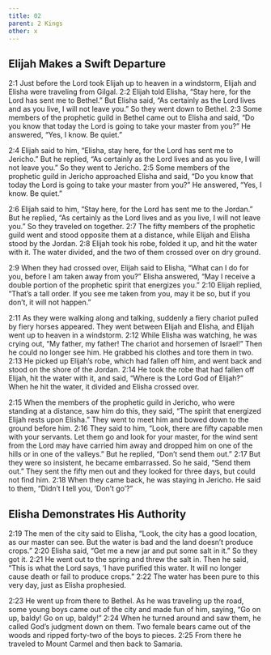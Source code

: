 ```yaml
---
title: 02
parent: 2 Kings
other: x
---
```


## Elijah Makes a Swift Departure

<a name="2:1">2:1</a> Just before the Lord took Elijah up to heaven in a windstorm, Elijah and Elisha were traveling from Gilgal. <a name="2:2">2:2</a> Elijah told Elisha, “Stay here, for the Lord has sent me to Bethel.” But Elisha said, “As certainly as the Lord lives and as you live, I will not leave you.” So they went down to Bethel. <a name="2:3">2:3</a> Some members of the prophetic guild in Bethel came out to Elisha and said, “Do you know that today the Lord is going to take your master from you?” He answered, “Yes, I know. Be quiet.”

<a name="2:4">2:4</a> Elijah said to him, “Elisha, stay here, for the Lord has sent me to Jericho.” But he replied, “As certainly as the Lord lives and as you live, I will not leave you.” So they went to Jericho. <a name="2:5">2:5</a> Some members of the prophetic guild in Jericho approached Elisha and said, “Do you know that today the Lord is going to take your master from you?” He answered, “Yes, I know. Be quiet.”

<a name="2:6">2:6</a> Elijah said to him, “Stay here, for the Lord has sent me to the Jordan.” But he replied, “As certainly as the Lord lives and as you live, I will not leave you.” So they traveled on together. <a name="2:7">2:7</a> The fifty members of the prophetic guild went and stood opposite them at a distance, while Elijah and Elisha stood by the Jordan. <a name="2:8">2:8</a> Elijah took his robe, folded it up, and hit the water with it. The water divided, and the two of them crossed over on dry ground.

<a name="2:9">2:9</a> When they had crossed over, Elijah said to Elisha, “What can I do for you, before I am taken away from you?” Elisha answered, “May I receive a double portion of the prophetic spirit that energizes you.” <a name="2:10">2:10</a> Elijah replied, “That’s a tall order. If you see me taken from you, may it be so, but if you don’t, it will not happen.”

<a name="2:11">2:11</a> As they were walking along and talking, suddenly a fiery chariot pulled by fiery horses appeared. They went between Elijah and Elisha, and Elijah went up to heaven in a windstorm. <a name="2:12">2:12</a> While Elisha was watching, he was crying out, “My father, my father! The chariot and horsemen of Israel!” Then he could no longer see him. He grabbed his clothes and tore them in two. <a name="2:13">2:13</a> He picked up Elijah’s robe, which had fallen off him, and went back and stood on the shore of the Jordan. <a name="2:14">2:14</a> He took the robe that had fallen off Elijah, hit the water with it, and said, “Where is the Lord God of Elijah?” When he hit the water, it divided and Elisha crossed over.

<a name="2:15">2:15</a> When the members of the prophetic guild in Jericho, who were standing at a distance, saw him do this, they said, “The spirit that energized Elijah rests upon Elisha.” They went to meet him and bowed down to the ground before him. <a name="2:16">2:16</a> They said to him, “Look, there are fifty capable men with your servants. Let them go and look for your master, for the wind sent from the Lord may have carried him away and dropped him on one of the hills or in one of the valleys.” But he replied, “Don’t send them out.” <a name="2:17">2:17</a> But they were so insistent, he became embarrassed. So he said, “Send them out.” They sent the fifty men out and they looked for three days, but could not find him. <a name="2:18">2:18</a> When they came back, he was staying in Jericho. He said to them, “Didn’t I tell you, ‘Don’t go’?”

## Elisha Demonstrates His Authority

<a name="2:19">2:19</a> The men of the city said to Elisha, “Look, the city has a good location, as our master can see. But the water is bad and the land doesn’t produce crops.” <a name="2:20">2:20</a> Elisha said, “Get me a new jar and put some salt in it.” So they got it. <a name="2:21">2:21</a> He went out to the spring and threw the salt in. Then he said, “This is what the Lord says, ‘I have purified this water. It will no longer cause death or fail to produce crops.” <a name="2:22">2:22</a> The water has been pure to this very day, just as Elisha prophesied.

<a name="2:23">2:23</a> He went up from there to Bethel. As he was traveling up the road, some young boys came out of the city and made fun of him, saying, “Go on up, baldy! Go on up, baldy!” <a name="2:24">2:24</a> When he turned around and saw them, he called God’s judgment down on them. Two female bears came out of the woods and ripped forty-two of the boys to pieces. <a name="2:25">2:25</a> From there he traveled to Mount Carmel and then back to Samaria.
